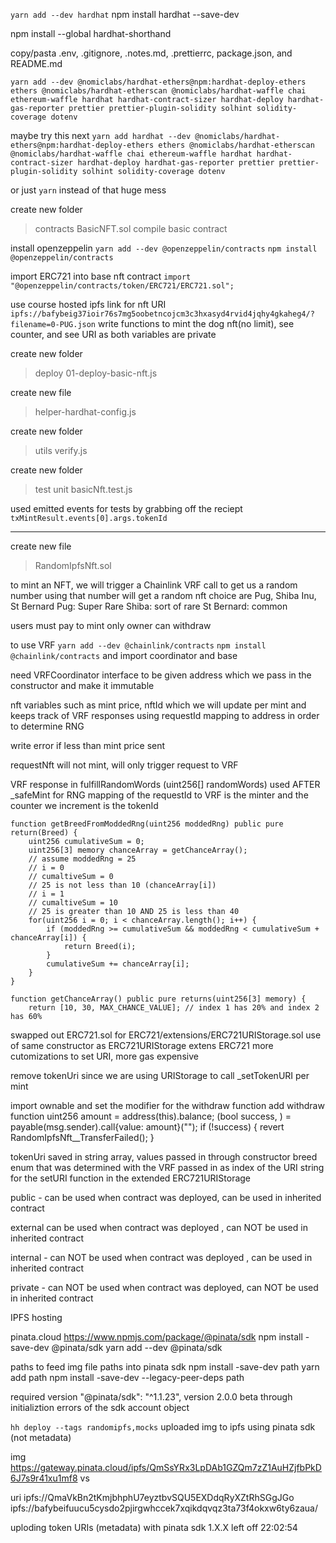 `yarn add --dev hardhat`
npm install hardhat --save-dev

npm install --global hardhat-shorthand

copy/pasta .env, .gitignore, .notes.md, .prettierrc, package.json, and README.md

`yarn add --dev @nomiclabs/hardhat-ethers@npm:hardhat-deploy-ethers ethers @nomiclabs/hardhat-etherscan @nomiclabs/hardhat-waffle chai ethereum-waffle hardhat hardhat-contract-sizer hardhat-deploy hardhat-gas-reporter prettier prettier-plugin-solidity solhint solidity-coverage dotenv`

maybe try this next
`yarn add hardhat --dev @nomiclabs/hardhat-ethers@npm:hardhat-deploy-ethers ethers @nomiclabs/hardhat-etherscan @nomiclabs/hardhat-waffle chai ethereum-waffle hardhat hardhat-contract-sizer hardhat-deploy hardhat-gas-reporter prettier prettier-plugin-solidity solhint solidity-coverage dotenv`

or just
`yarn`
instead of that huge mess

create new folder

> contracts
> BasicNFT.sol
> compile basic contract

install openzeppelin
`yarn add --dev @openzeppelin/contracts`
`npm install @openzeppelin/contracts`

import ERC721 into base nft contract
`import "@openzeppelin/contracts/token/ERC721/ERC721.sol";`

use course hosted ipfs link for nft URI
`ipfs://bafybeig37ioir76s7mg5oobetncojcm3c3hxasyd4rvid4jqhy4gkaheg4/?filename=0-PUG.json`
write functions to mint the dog nft(no limit), see counter, and see URI as both variables are private

create new folder

> deploy
> 01-deploy-basic-nft.js

create new file

> helper-hardhat-config.js

create new folder

> utils
> verify.js

create new folder

> test
> unit
> basicNft.test.js

used emitted events for tests by grabbing off the reciept
`txMintResult.events[0].args.tokenId`

---

create new file

> RandomIpfsNft.sol

to mint an NFT, we will trigger a Chainlink VRF call to get us a random number
using that number will get a random nft
choice are Pug, Shiba Inu, St Bernard
Pug: Super Rare
Shiba: sort of rare
St Bernard: common

users must pay to mint
only owner can withdraw

to use VRF
`yarn add --dev @chainlink/contracts`
`npm install @chainlink/contracts`
and import coordinator and base

need VRFCoordinator interface to be given address which we pass in the constructor and make it immutable

nft variables such as mint price, nftId which we will update per mint and keeps track of VRF responses using requestId mapping to address in order to determine RNG

write error if less than mint price sent

requestNft will not mint, will only trigger request to VRF

VRF response in fulfillRandomWords (uint256[] randomWords) used AFTER \_safeMint for RNG
mapping of the requestId to VRF is the minter
and the counter we increment is the tokenId

    function getBreedFromModdedRng(uint256 moddedRng) public pure return(Breed) {
    	uint256 cumulativeSum = 0;
    	uint256[3] memory chanceArray = getChanceArray();
    	// assume moddedRng = 25
    	// i = 0
    	// cumaltiveSum = 0
    	// 25 is not less than 10 (chanceArray[i])
    	// i = 1
    	// cumaltiveSum = 10
    	// 25 is greater than 10 AND 25 is less than 40
    	for(uint256 i = 0; i < chanceArray.length(); i++) {
    		if (moddedRng >= cumulativeSum && moddedRng < cumulativeSum + chanceArray[i]) {
    			return Breed(i);
    		}
    		cumulativeSum += chanceArray[i];
    	}
    }

    function getChanceArray() public pure returns(uint256[3] memory) {
    	return [10, 30, MAX_CHANCE_VALUE]; // index 1 has 20% and index 2 has 60%

swapped out ERC721.sol for ERC721/extensions/ERC721URIStorage.sol
use of same constructor as ERC721URIStorage extens ERC721
more cutomizations to set URI, more gas expensive

remove tokenUri since we are using URIStorage to call \_setTokenURI per mint

import ownable and set the modifier for the withdraw function
add withdraw function
uint256 amount = address(this).balance;
(bool success, ) = payable(msg.sender).call{value: amount}("");
if (!success) {
revert RandomIpfsNft\_\_TransferFailed();
}

tokenUri saved in string array, values passed in through constructor
breed enum that was determined with the VRF passed in as index of the URI string for the setURI function in the extended ERC721URIStorage

public - can be used when contract was deployed, can be used in inherited contract

external can be used when contract was deployed , can NOT be used in inherited contract

internal - can NOT be used when contract was deployed , can be used in inherited contract

private - can NOT be used when contract was deployed, can NOT be used in inherited contract

IPFS hosting

pinata.cloud
https://www.npmjs.com/package/@pinata/sdk
npm install -save-dev @pinata/sdk
yarn add --dev @pinata/sdk

paths to feed img file paths into pinata sdk
npm install -save-dev path
yarn add path
npm install -save-dev --legacy-peer-deps path

required version
"@pinata/sdk": "^1.1.23",
version 2.0.0 beta through initializtion errors of the sdk account object

`hh deploy --tags randomipfs,mocks`
uploaded img to ipfs using pinata sdk (not metadata)

img
https://gateway.pinata.cloud/ipfs/QmSsYRx3LpDAb1GZQm7zZ1AuHZjfbPkD6J7s9r41xu1mf8
vs

uri
ipfs://QmaVkBn2tKmjbhphU7eyztbvSQU5EXDdqRyXZtRhSGgJGo
ipfs://bafybeifuucu5cysdo2pjirgwhccek7xqikdqvqz3ta73f4okxw6ty6zaua/

uploding token URIs (metadata) with pinata sdk 1.X.X
left off 22:02:54
